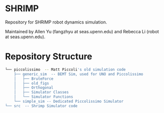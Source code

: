 # SHRIMP
Repository for SHRIMP robot dynamics simulation.

Maintained by Allen Yu (fangzhyu at seas.upenn.edu) and Rebecca Li (robot at seas.upenn.edu).


# Repository Structure
```bash
└── piccolissimo  -- Matt Piccoli's old simulation code
    ├── generic_sim  -- BEMT Sim, used for UNO and Piccolissimo
    │   ├── BruteForce
    │   ├── old_figs
    │   ├── Orthogonal
    │   ├── Simulator Classes
    │   └── Simulator Functions
    └── simple_sim -- Dedicated Piccolissimo Simulator
└── src  -- Shrimp Simulator code
```
